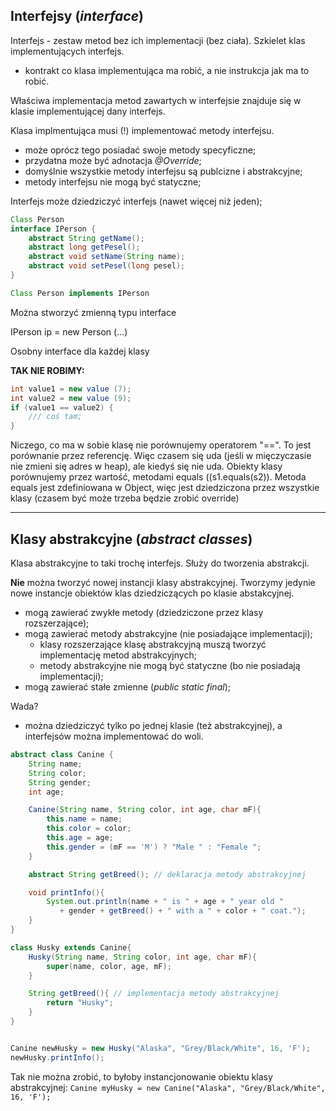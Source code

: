 ## Interfejsy (_interface_)

Interfejs - zestaw metod bez ich implementacji (bez ciała). Szkielet klas implementujących interfejs.
- kontrakt co klasa implementująca ma robić, a nie instrukcja jak ma to robić.

Właściwa implementacja metod zawartych w interfejsie znajduje się w klasie implementującej dany interfejs.

Klasa implmentująca musi (!) implementować metody interfejsu.
- może oprócz tego posiadać swoje metody specyficzne;
- przydatna może być adnotacja _@Override_;
- domyślnie wszystkie metody interfejsu są publcizne i abstrakcyjne;
- metody interfejsu nie mogą być statyczne;

Interfejs może dziedziczyć interfejs (nawet więcej niż jeden);

```JAVA
Class Person
interface IPerson {
    abstract String getName();
    abstract long getPesel();
    abstract void setName(String name);
    abstract void setPesel(long pesel);
}

Class Person implements IPerson
```
Można stworzyć zmienną typu interface

IPerson ip = new Person (...)

Osobny interface dla każdej klasy


**TAK NIE ROBIMY:**
```Java
int value1 = new value (7);
int value2 = new value (9);
if (value1 == value2) {
    /// coś tam;
}
```
Niczego, co ma w sobie klasę nie porównujemy operatorem "==". To jest porównanie przez referencję. Więc czasem się uda (jeśli w mięczyczasie nie zmieni się adres w heap), ale kiedyś się nie uda.
Obiekty klasy porównujemy przez wartość, metodami equals ((s1.equals(s2)). Metoda equals jest zdefiniowana w Object, więc jest dziedziczona przez wszystkie klasy (czasem być może trzeba będzie zrobić override)

---

## Klasy abstrakcyjne (_abstract classes_)

Klasa abstrakcyjne to taki trochę interfejs. Służy do tworzenia abstrakcji.

**Nie** można tworzyć nowej instancji klasy abstrakcyjnej. Tworzymy jedynie nowe instancje obiektów klas dziedziczących po klasie abstakcyjnej.

- mogą zawierać zwykłe metody (dziedziczone przez klasy rozszerzające);
- mogą zawierać metody abstrakcyjne (nie posiadające implementacji);
    - klasy rozszerzające klasę abstrakcyjną muszą tworzyć implementację metod abstrakcyjnych;
    - metody abstrakcyjne nie mogą być statyczne (bo nie posiadają implementacji);
- mogą zawierać stałe zmienne (_public static final_);

Wada?
- można dziedziczyć tylko po jednej klasie (też abstrakcyjnej), a interfejsów można implementować do woli.

```JAVA
abstract class Canine {
    String name;
    String color;
    String gender;
    int age;

    Canine(String name, String color, int age, char mF){
        this.name = name;
        this.color = color;
        this.age = age;
        this.gender = (mF == 'M') ? "Male " : "Female ";
    }

    abstract String getBreed(); // deklaracja metody abstrakcyjnej

    void printInfo(){
        System.out.println(name + " is " + age + " year old "
           + gender + getBreed() + " with a " + color + " coat.");
    }
}

class Husky extends Canine{
    Husky(String name, String color, int age, char mF){
        super(name, color, age, mF);
    }

    String getBreed(){ // implementacja metody abstrakcyjnej
        return "Husky";
    }
}


Canine newHusky = new Husky("Alaska", "Grey/Black/White", 16, 'F');
newHusky.printInfo();
```

Tak nie można zrobić, to byłoby instancjonowanie obiektu klasy abstrakcyjnej:
`Canine myHusky = new Canine("Alaska", "Grey/Black/White", 16, 'F');`

